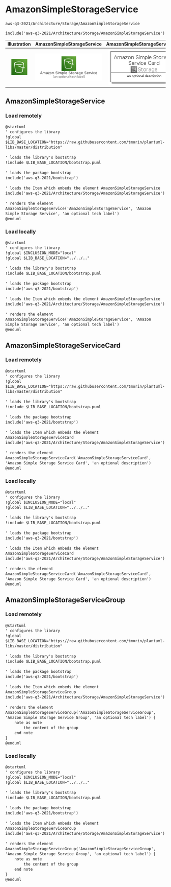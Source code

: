 # AmazonSimpleStorageService


```text
aws-q3-2021/Architecture/Storage/AmazonSimpleStorageService
```

```text
include('aws-q3-2021/Architecture/Storage/AmazonSimpleStorageService')
```



| Illustration | AmazonSimpleStorageService | AmazonSimpleStorageServiceCard | AmazonSimpleStorageServiceGroup |
| :---: | :---: | :---: | :---: |
| ![illustration for Illustration](../../../aws-q3-2021/Architecture/Storage/AmazonSimpleStorageService.png) | ![illustration for AmazonSimpleStorageService](../../../aws-q3-2021/Architecture/Storage/AmazonSimpleStorageService.Local.png) | ![illustration for AmazonSimpleStorageServiceCard](../../../aws-q3-2021/Architecture/Storage/AmazonSimpleStorageServiceCard.Local.png) | ![illustration for AmazonSimpleStorageServiceGroup](../../../aws-q3-2021/Architecture/Storage/AmazonSimpleStorageServiceGroup.Local.png) |




## AmazonSimpleStorageService

### Load remotely
```plantuml
@startuml
' configures the library
!global $LIB_BASE_LOCATION="https://raw.githubusercontent.com/tmorin/plantuml-libs/master/distribution"

' loads the library's bootstrap
!include $LIB_BASE_LOCATION/bootstrap.puml

' loads the package bootstrap
include('aws-q3-2021/bootstrap')

' loads the Item which embeds the element AmazonSimpleStorageService
include('aws-q3-2021/Architecture/Storage/AmazonSimpleStorageService')

' renders the element
AmazonSimpleStorageService('AmazonSimpleStorageService', 'Amazon Simple Storage Service', 'an optional tech label')
@enduml
```

### Load locally
```plantuml
@startuml
' configures the library
!global $INCLUSION_MODE="local"
!global $LIB_BASE_LOCATION="../../.."

' loads the library's bootstrap
!include $LIB_BASE_LOCATION/bootstrap.puml

' loads the package bootstrap
include('aws-q3-2021/bootstrap')

' loads the Item which embeds the element AmazonSimpleStorageService
include('aws-q3-2021/Architecture/Storage/AmazonSimpleStorageService')

' renders the element
AmazonSimpleStorageService('AmazonSimpleStorageService', 'Amazon Simple Storage Service', 'an optional tech label')
@enduml
```

## AmazonSimpleStorageServiceCard

### Load remotely
```plantuml
@startuml
' configures the library
!global $LIB_BASE_LOCATION="https://raw.githubusercontent.com/tmorin/plantuml-libs/master/distribution"

' loads the library's bootstrap
!include $LIB_BASE_LOCATION/bootstrap.puml

' loads the package bootstrap
include('aws-q3-2021/bootstrap')

' loads the Item which embeds the element AmazonSimpleStorageServiceCard
include('aws-q3-2021/Architecture/Storage/AmazonSimpleStorageService')

' renders the element
AmazonSimpleStorageServiceCard('AmazonSimpleStorageServiceCard', 'Amazon Simple Storage Service Card', 'an optional description')
@enduml
```

### Load locally
```plantuml
@startuml
' configures the library
!global $INCLUSION_MODE="local"
!global $LIB_BASE_LOCATION="../../.."

' loads the library's bootstrap
!include $LIB_BASE_LOCATION/bootstrap.puml

' loads the package bootstrap
include('aws-q3-2021/bootstrap')

' loads the Item which embeds the element AmazonSimpleStorageServiceCard
include('aws-q3-2021/Architecture/Storage/AmazonSimpleStorageService')

' renders the element
AmazonSimpleStorageServiceCard('AmazonSimpleStorageServiceCard', 'Amazon Simple Storage Service Card', 'an optional description')
@enduml
```

## AmazonSimpleStorageServiceGroup

### Load remotely
```plantuml
@startuml
' configures the library
!global $LIB_BASE_LOCATION="https://raw.githubusercontent.com/tmorin/plantuml-libs/master/distribution"

' loads the library's bootstrap
!include $LIB_BASE_LOCATION/bootstrap.puml

' loads the package bootstrap
include('aws-q3-2021/bootstrap')

' loads the Item which embeds the element AmazonSimpleStorageServiceGroup
include('aws-q3-2021/Architecture/Storage/AmazonSimpleStorageService')

' renders the element
AmazonSimpleStorageServiceGroup('AmazonSimpleStorageServiceGroup', 'Amazon Simple Storage Service Group', 'an optional tech label') {
    note as note
        the content of the group
    end note
}
@enduml
```

### Load locally
```plantuml
@startuml
' configures the library
!global $INCLUSION_MODE="local"
!global $LIB_BASE_LOCATION="../../.."

' loads the library's bootstrap
!include $LIB_BASE_LOCATION/bootstrap.puml

' loads the package bootstrap
include('aws-q3-2021/bootstrap')

' loads the Item which embeds the element AmazonSimpleStorageServiceGroup
include('aws-q3-2021/Architecture/Storage/AmazonSimpleStorageService')

' renders the element
AmazonSimpleStorageServiceGroup('AmazonSimpleStorageServiceGroup', 'Amazon Simple Storage Service Group', 'an optional tech label') {
    note as note
        the content of the group
    end note
}
@enduml
```

